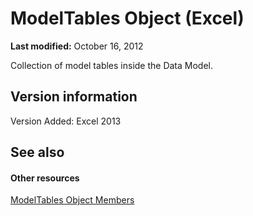 
# ModelTables Object (Excel)

 **Last modified:** October 16, 2012

Collection of model tables inside the Data Model.

## Version information

Version Added: Excel 2013 


## See also


#### Other resources


 [ModelTables Object Members](d0b0e342-d7ad-46e7-1d60-8e5297b9e2fb.md)
